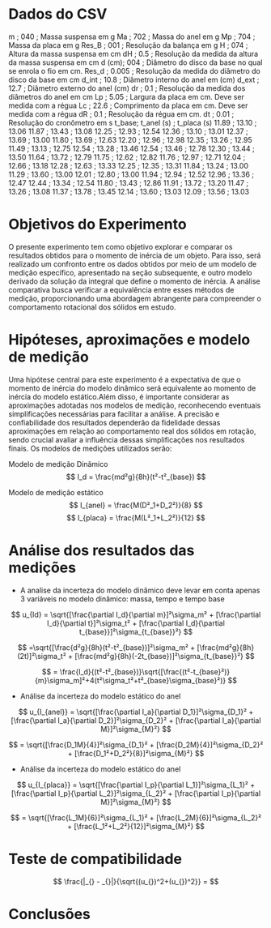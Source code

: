 # Dados do CSV

m     ; 040 ; Massa suspensa em g
Ma    ; 702 ; Massa do anel em g
Mp    ; 704 ; Massa da placa em g
Res_B ; 001 ; Resolução da balança em g
H     ; 074 ; Altura da massa suspensa em cm
dH    ; 0.5 ; Resolução da medida da altura da massa suspensa em cm
d (cm); 004 ; Diâmetro do disco da base no qual se enrola o fio em cm.
Res_d ; 0.005 ; Resolução da medida do diâmetro do disco da base em cm
d_int ; 10.8 ; Diâmetro interno do anel em (cm)
d_ext ; 12.7 ; Diâmetro externo do anel (cm)
dr    ; 0.1 ; Resolução da medida dos diâmetros do anel em cm
Lp    ; 5.05 ; Largura da placa em cm. Deve ser medida com a régua
Lc    ; 22.6 ; Comprimento da placa em cm. Deve ser medida com a régua
dR    ; 0.1 ; Resolução da régua em cm.
dt    ; 0.01 ; Resolução do cronômetro em s
t_base; t_anel (s) ; t_placa (s)
11.89 ; 13.10 ; 13.06
11.87 ; 13.43 ; 13.08
12.25 ; 12.93 ; 12.54
12.36 ; 13.10 ; 13.01
12.37 ; 13.69 ; 13.00
11.80 ; 13.69 ; 12.63
12.20 ; 12.96 ; 12.98
12.35 ; 13.26 ; 12.95
11.49 ; 13.13 ; 12.75
12.54 ; 13.28 ; 13.46
12.54 ; 13.46 ; 12.78
12.30 ; 13.44 ; 13.50
11.64 ; 13.72 ; 12.79
11.75 ; 12.62 ; 12.82
11.76 ; 12.97 ; 12.71
12.04 ; 12.66 ; 13.18
12.28 ; 12.63 ; 13.33
12.25 ; 12.35 ; 13.31
11.84 ; 13.24 ; 13.00
11.29 ; 13.60 ; 13.00
12.01 ; 12.80 ; 13.00
11.94 ; 12.94 ; 12.52
12.96 ; 13.36 ; 12.47
12.44 ; 13.34 ; 12.54
11.80 ; 13.43 ; 12.86
11.91 ; 13.72 ; 13.20
11.47 ; 13.26 ; 13.08
11.37 ; 13.78 ; 13.45
12.14 ; 13.60 ; 13.03
12.09 ; 13.56 ; 13.03
               

# Objetivos do Experimento

O presente experimento tem como objetivo explorar e comparar os resultados obtidos para o momento de inércia de um objeto. Para isso, será realizado um confronto entre os dados obtidos por meio de um modelo de medição específico, apresentado na seção subsequente, e outro modelo derivado da solução da integral que define o momento de inércia. A análise comparativa busca verificar a equivalência entre esses métodos de medição, proporcionando uma abordagem abrangente para compreender o comportamento rotacional dos sólidos em estudo.

# Hipóteses, aproximações e modelo de medição

Uma hipótese central para este experimento é a expectativa de que o momento de inércia do modelo dinâmico será equivalente ao momento de inércia do modelo estático.Além disso, é importante considerar as aproximações adotadas nos modelos de medição, reconhecendo eventuais simplificações necessárias para facilitar a análise. A precisão e confiabilidade dos resultados dependerão da fidelidade dessas aproximações em relação ao comportamento real dos sólidos em rotação, sendo crucial avaliar a influência dessas simplificações nos resultados finais. Os modelos de medições utilizados serão:

Modelo de medição Dinâmico
$$
I_d = \frac{md²g}{8h}(t²-t²_{base})
$$

Modelo de medição estático
$$
I_{anel} = \frac{M(D²_1+D_2²)}{8}
$$
$$
I_{placa} = \frac{M(L²_1+L_2²)}{12}
$$

# Análise dos resultados das medições
* A analise da incerteza do modelo dinâmico deve levar em conta apenas 3 variáveis no modelo dinâmico: massa, tempo e tempo base

$$
u_{Id} = \sqrt{[\frac{\partial I_d}{\partial m}]²\sigma_m² + [\frac{\partial I_d}{\partial t}]²\sigma_t² + [\frac{\partial I_d}{\partial t_{base}}]²\sigma_{t_{base}}²} 
$$

$$
=\sqrt{[\frac{d²g}{8h}(t²-t²_{base})]²\sigma_m² + [\frac{md²g}{8h}(2t)]²\sigma_t² + [\frac{md²g}{8h}(-2t_{base})]²\sigma_{t_{base}}²}
$$

$$
= \frac{I_d}{(t²-t²_{base})}\sqrt{[\frac{(t²-t_{base}²)}{m}\sigma_m]²+4(t²\sigma_t²+t²_{base}\sigma_{base}²)}
$$

* Análise da incerteza do modelo estático do anel

$$
u_{I_{anel}} = \sqrt{[\frac{\partial I_a}{\partial D_1}]²\sigma_{D_1}² + [\frac{\partial I_a}{\partial D_2}]²\sigma_{D_2}² + [\frac{\partial I_a}{\partial M}]²\sigma_{M}²}
$$

$$
= \sqrt{[\frac{D_1M}{4}]²\sigma_{D_1}² + [\frac{D_2M}{4}]²\sigma_{D_2}² + [\frac{D_1²+D_2²}{8}]²\sigma_{M}²}
$$

* Análise da incerteza do modelo estático do anel

$$
u_{I_{placa}} = \sqrt{[\frac{\partial I_p}{\partial L_1}]²\sigma_{L_1}² + [\frac{\partial I_p}{\partial L_2}]²\sigma_{L_2}² + [\frac{\partial I_p}{\partial M}]²\sigma_{M}²}
$$

$$
= \sqrt{[\frac{L_1M}{6}]²\sigma_{L_1}² + [\frac{L_2M}{6}]²\sigma_{L_2}² + [\frac{L_1²+L_2²}{12}]²\sigma_{M}²}
$$

# Teste de compatibilidade
$$
\frac{|_{} - _{}|}{\sqrt{(u_{})^2+(u_{})^2}} =
$$

# Conclusões
